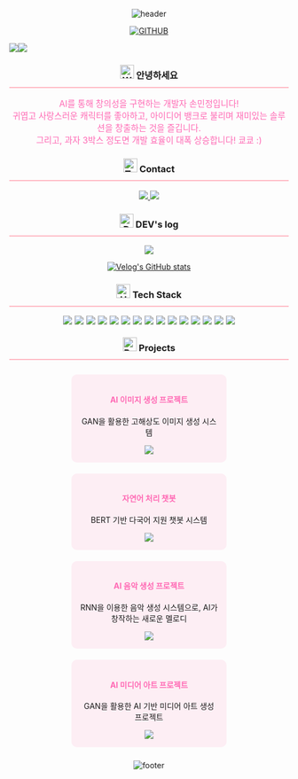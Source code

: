 <div align="center">
  
  ![header](https://capsule-render.vercel.app/api?type=waving&color=gradient&customColorList=FFB6C1,FFC0CB,FDEEF4,FFDEE9&height=300&section=header&text=AI%20Developer%20Min%20Jung&fontSize=60&animation=fadeIn&fontAlignY=38&desc=Crafting%20Cute%20and%20Fun%20AI%20Solutions&descAlignY=51&descAlign=62&fontColor=FF69B4&fontAlign=50)

[![GITHUB](https://hits.seeyoufarm.com/api/count/incr/badge.svg?url=https%3A%2F%2Fgithub.com%2Fminjung-ai&count_bg=%23FF69B4&title_bg=%23555555&icon=github.svg&icon_color=%23E7E7E7&title=GitHub&edge_flat=false)](https://github.com/minjung-ai)

<div style="display: flex; align-items: flex-start;">
<img src="https://github-readme-stats.vercel.app/api?username=minjung-ai&show_icons=true&theme=tokyonight" />
<img src="https://github-readme-stats.vercel.app/api/top-langs/?username=minjung-ai&layout=compact&theme=tokyonight" />
</div>

<h3 style="border-bottom: 2px solid #FFB6C1; padding-bottom: 10px;">
  <img src="https://raw.githubusercontent.com/Tarikul-Islam-Anik/Animated-Fluent-Emojis/master/Emojis/Hand%20gestures/Waving%20Hand.png" alt="Waving Hand" width="25" height="25" /> 안녕하세요
</h3>

<p style="font-size: 1.1em; color: #FF69B4;">
AI를 통해 창의성을 구현하는 개발자 손민정입니다!<br>
귀엽고 사랑스러운 캐릭터를 좋아하고, 아이디어 뱅크로 불리며 재미있는 솔루션을 창출하는 것을 즐깁니다.<br>
그리고, 과자 3박스 정도면 개발 효율이 대폭 상승합니다! 쿄쿄 :)
</p>

<h3 style="border-bottom: 2px solid #FFB6C1; padding-bottom: 10px;">
  <img src="https://raw.githubusercontent.com/Tarikul-Islam-Anik/Animated-Fluent-Emojis/master/Emojis/Objects/Telephone%20Receiver.png" alt="Telephone Receiver" width="25" height="25" /> Contact
</h3>

<a href="mailto:minjung.ai@gmail.com">
    <img src="https://img.shields.io/badge/Gmail-EA4335?style=for-the-badge&logo=Gmail&logoColor=white"> 
</a>
<a href="https://www.linkedin.com/in/minjung-ai">
    <img src="https://img.shields.io/badge/LinkedIn-0A66C2?style=for-the-badge&logo=LinkedIn&logoColor=white"> 
</a>

<h3 style="border-bottom: 2px solid #FFB6C1; padding-bottom: 10px;">
  <img src="https://raw.githubusercontent.com/Tarikul-Islam-Anik/Animated-Fluent-Emojis/master/Emojis/Objects/Desktop%20Computer.png" alt="Desktop Computer" width="25" height="25" /> DEV's log
</h3>

<a href="https://velog.io/@minjung-ai">
    <img src="https://img.shields.io/badge/velog-20C997?style=for-the-badge&logo=velog&logoColor=white"> 
</a>

[![Velog's GitHub stats](https://velog-readme-stats.vercel.app/api?name=minjung-ai)](https://github.com/minjung-ai/velog-readme-stats)

<h3 style="border-bottom: 2px solid #FFB6C1; padding-bottom: 10px;">
  <img src="https://raw.githubusercontent.com/Tarikul-Islam-Anik/Animated-Fluent-Emojis/master/Emojis/Objects/Hammer%20and%20Wrench.png" alt="Hammer and Wrench" width="25" height="25" /> Tech Stack
</h3>

<div style="display:flex; flex-direction:row; flex-wrap: wrap; justify-content: center; gap: 5px;">
    <img src="https://img.shields.io/badge/Python-3776AB?style=for-the-badge&logo=Python&logoColor=white">
    <img src="https://img.shields.io/badge/TensorFlow-FF6F00?style=for-the-badge&logo=TensorFlow&logoColor=white">
    <img src="https://img.shields.io/badge/PyTorch-EE4C2C?style=for-the-badge&logo=PyTorch&logoColor=white">
    <img src="https://img.shields.io/badge/scikitlearn-F7931E?style=for-the-badge&logo=scikit-learn&logoColor=white">
    <img src="https://img.shields.io/badge/Keras-D00000?style=for-the-badge&logo=Keras&logoColor=white">
    <img src="https://img.shields.io/badge/JAVA-007396?style=for-the-badge&logo=java&logoColor=white">
    <img src="https://img.shields.io/badge/Spring-6DB33F?style=for-the-badge&logo=Spring&logoColor=white">
    <img src="https://img.shields.io/badge/MySQL-4479A1?style=for-the-badge&logo=MySQL&logoColor=white">
    <img src="https://img.shields.io/badge/MongoDB-47A248?style=for-the-badge&logo=MongoDB&logoColor=white">
    <img src="https://img.shields.io/badge/Docker-2496ED?style=for-the-badge&logo=Docker&logoColor=white">
    <img src="https://img.shields.io/badge/javascript-F7DF1E?style=for-the-badge&logo=javascript&logoColor=black">
    <img src="https://img.shields.io/badge/REACT-61DAFB?style=for-the-badge&logo=react&logoColor=black">
    <img src="https://img.shields.io/badge/github-181717?style=for-the-badge&logo=github&logoColor=white">
    <img src="https://img.shields.io/badge/AWS-232F3E?style=for-the-badge&logo=Amazon-AWS&logoColor=white">
    <img src="https://img.shields.io/badge/HuggingFace-FFCC00?style=for-the-badge&logo=Hugging-Face&logoColor=black">
</div>

<h3 style="border-bottom: 2px solid #FFB6C1; padding-bottom: 10px;">
  <img src="https://raw.githubusercontent.com/Tarikul-Islam-Anik/Animated-Fluent-Emojis/master/Emojis/Objects/Books.png" alt="Books" width="25" height="25" /> Projects
</h3>

<div style="display: flex; justify-content: space-around; flex-wrap: wrap;">
  <div style="width: 30%; min-width: 250px; background-color: #FDEEF4; border-radius: 10px; padding: 15px; margin: 10px;">
    <h4 style="color: #FF69B4;">AI 이미지 생성 프로젝트</h4>
    <p>GAN을 활용한 고해상도 이미지 생성 시스템</p>
    <a href="https://github.com/minjung-ai/ai-image-generator">
        <img src="https://img.shields.io/badge/GitHub-181717?style=for-the-badge&logo=github&logoColor=white">
    </a>
  </div>
  
  <div style="width: 30%; min-width: 250px; background-color: #FDEEF4; border-radius: 10px; padding: 15px; margin: 10px;">
    <h4 style="color: #FF69B4;">자연어 처리 챗봇</h4>
    <p>BERT 기반 다국어 지원 챗봇 시스템</p>
    <a href="https://github.com/minjung-ai/nlp-chatbot">
        <img src="https://img.shields.io/badge/GitHub-181717?style=for-the-badge&logo=github&logoColor=white">
    </a>
  </div>
  
  <div style="width: 30%; min-width: 250px; background-color: #FDEEF4; border-radius: 10px; padding: 15px; margin: 10px;">
        <h4 style="color: #FF69B4;">AI 음악 생성 프로젝트</h4>
    <p>RNN을 이용한 음악 생성 시스템으로, AI가 창작하는 새로운 멜로디</p>
    <a href="https://github.com/minjung-ai/ai-music-generator">
        <img src="https://img.shields.io/badge/GitHub-181717?style=for-the-badge&logo=github&logoColor=white">
    </a>
  </div>

  <div style="width: 30%; min-width: 250px; background-color: #FDEEF4; border-radius: 10px; padding: 15px; margin: 10px;">
    <h4 style="color: #FF69B4;">AI 미디어 아트 프로젝트</h4>
    <p>GAN을 활용한 AI 기반 미디어 아트 생성 프로젝트</p>
    <a href="https://github.com/minjung-ai/ai-media-art">
        <img src="https://img.shields.io/badge/GitHub-181717?style=for-the-badge&logo=github&logoColor=white">
    </a>
  </div>
</div>

![footer](https://capsule-render.vercel.app/api?type=waving&color=gradient&customColorList=FFB6C1,FFC0CB,FDEEF4,FFDEE9&height=120&section=footer&fontColor=FF69B4)

